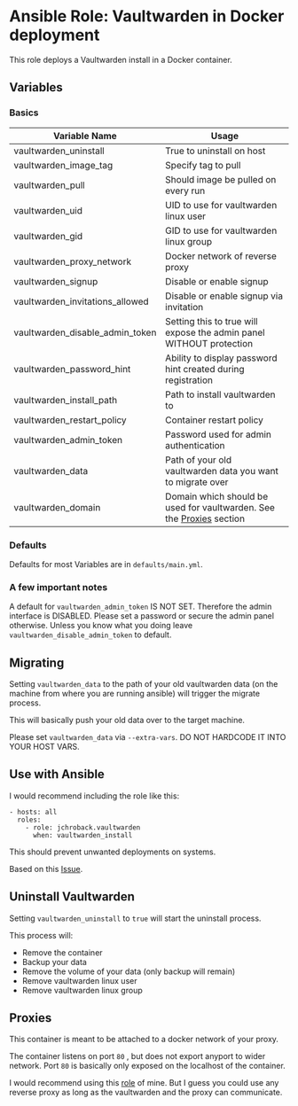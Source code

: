 # Ansible Role: Vaultwarden in Docker deployment

This role deploys a Vaultwarden install in a Docker container.

## Variables

### Basics

| Variable Name           | Usage                 |
|-------------------------|-----------------------|
| vaultwarden_uninstall   | True to uninstall on host |
| vaultwarden_image_tag   | Specify tag to pull |
| vaultwarden_pull        | Should image be pulled on every run |
| vaultwarden_uid         | UID to use for vaultwarden linux user |
| vaultwarden_gid         | GID to use for vaultwarden linux group | 
| vaultwarden_proxy_network | Docker network of reverse proxy | 
| vaultwarden_signup      | Disable or enable signup | 
| vaultwarden_invitations_allowed | Disable or enable signup via invitation |
| vaultwarden_disable_admin_token | Setting this to true will expose the admin panel WITHOUT protection |
| vaultwarden_password_hint | Ability to display password hint created during registration |
| vaultwarden_install_path | Path to install vaultwarden to |
| vaultwarden_restart_policy | Container restart policy | 
| vaultwarden_admin_token | Password used for admin authentication
| vaultwarden_data | Path of your old vaultwarden data you want to migrate over |
| vaultwarden_domain | Domain which should be used for vaultwarden. See the [Proxies](https://github.com/JCSynthTux/ansible-role-vaultwarden-deploy#proxies) section |

### Defaults
Defaults for most Variables are in ```defaults/main.yml```. 

### A few important notes
A default for ```vaultwarden_admin_token``` IS NOT SET. Therefore the admin interface is DISABLED.
Please set a password or secure the admin panel otherwise. 
Unless you know what you doing leave ```vaultwarden_disable_admin_token``` to default.

## Migrating
Setting ```vaultwarden_data``` to the path of your old vaultwarden data (on the machine from where you are running ansible) will trigger the migrate process.

This will basically push your old data over to the target machine.

Please set ```vaultwarden_data``` via ```--extra-vars```. DO NOT HARDCODE IT INTO YOUR HOST VARS.

## Use with Ansible
I would recommend including the role like this:
```
- hosts: all
  roles:
    - role: jchroback.vaultwarden
      when: vaultwarden_install
```
This should prevent unwanted deployments on systems.

Based on this [Issue](https://github.com/geerlingguy/ansible-role-docker/pull/17#discussion_r134054221).
## Uninstall Vaultwarden
Setting ```vaultwarden_uninstall``` to ```true``` will start the uninstall process.

This process will:
- Remove the container
- Backup your data 
- Remove the volume of your data (only backup will remain)
- Remove vaultwarden linux user
- Remove vaultwarden linux group

## Proxies
This container is meant to be attached to a docker network of your proxy. 

The container listens on port ```80``` , but does not export anyport to wider network. Port ```80``` is basically only exposed on the localhost of the container.

I would recommend using this [role](https://github.com/JCSynthTux/ansible-role-docker-nginx) of mine. But I guess you could use any reverse proxy as long as the vaultwarden and the proxy can communicate. 
